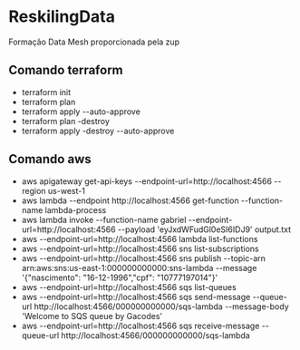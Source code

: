# ReskilingData
Formação Data Mesh proporcionada pela zup

## Comando terraform
- terraform init
- terraform plan
- terraform apply --auto-approve 
- terraform plan -destroy
- terraform apply -destroy --auto-approve 

## Comando aws
  - aws apigateway get-api-keys --endpoint-url=http://localhost:4566 --region us-west-1
  - aws lambda --endpoint http://localhost:4566 get-function --function-name lambda-process
  - aws lambda invoke --function-name gabriel --endpoint-url=http://localhost:4566 --payload 'eyJxdWFudGl0eSI6IDJ9' output.txt
  - aws --endpoint-url=http://localhost:4566 lambda list-functions
  - aws --endpoint-url=http://localhost:4566 sns list-subscriptions
  - aws --endpoint-url=http://localhost:4566 sns publish --topic-arn arn:aws:sns:us-east-1:000000000000:sns-lambda --message '{"nascimento": "16-12-1996","cpf": "10777197014"}'
  - aws --endpoint-url=http://localhost:4566 sqs list-queues
  - aws --endpoint-url=http://localhost:4566 sqs send-message --queue-url http://localhost:4566/000000000000/sqs-lambda --message-body 'Welcome to SQS queue by Gacodes'
  - aws --endpoint-url=http://localhost:4566 sqs receive-message --queue-url http://localhost:4566/000000000000/sqs-lambda
